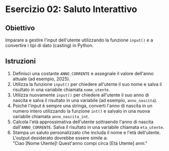 # Esercizio 02: Saluto Interattivo

## Obiettivo
Imparare a gestire l'input dell'utente utilizzando la funzione `input()` e a convertire i tipi di dato (casting) in Python.

## Istruzioni
1. Definisci una costante `ANNO_CORRENTE` e assegnale il valore dell'anno attuale (ad esempio, 2025).
2. Utilizza la funzione `input()` per chiedere all'utente il suo nome e salva il risultato in una variabile chiamata `nome_utente`.
3. Utilizza nuovamente `input()` per chiedere all'utente il suo anno di nascita e salva il risultato in una variabile (ad esempio, `anno_nascita`).
4. Poiché l'input è sempre una stringa, converti l'anno di nascita in un numero intero utilizzando la funzione `int()` e salvalo in una nuova variabile chiamata `anno_nascita_int`.
5. Calcola l'età approssimativa dell'utente sottraendo l'anno di nascita dall'`ANNO_CORRENTE`. Salva il risultato in una variabile chiamata `eta_utente`.
6. Stampa un saluto personalizzato che includa il nome e l'età dell'utente. L'output desiderato dovrebbe essere simile a:  
   "Ciao [Nome Utente]! Quest'anno compi circa [Età Utente] anni."
